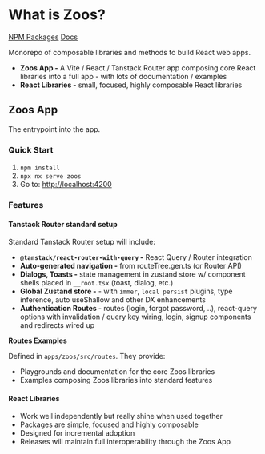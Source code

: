 # What is Zoos?

[NPM Packages](https://www.npmjs.com/~alexryanterry)
[Docs](./docs/index.md)

Monorepo of composable libraries and methods to build React web apps.

- **Zoos App -** A Vite / React / Tanstack Router app composing core React libraries into a full app - with lots of documentation / examples
- **React Libraries -** small, focused, highly composable React libraries

## Zoos App

The entrypoint into the app.

### Quick Start

1. `npm install`
2. `npx nx serve zoos`
3. Go to: [http://localhost:4200](http://localhost:4200)

### Features

#### Tanstack Router standard setup

Standard Tanstack Router setup will include:

- **`@tanstack/react-router-with-query` -** React Query / Router integration
- **Auto-generated navigation -** from routeTree.gen.ts (or Router API)
- **Dialogs, Toasts -** state management in zustand store w/ component shells placed in `__root.tsx` (toast, dialog, etc.)
- **Global Zustand store -** - with `immer`, `local persist` plugins, type inference, auto useShallow and other DX enhancements
- **Authentication Routes -** routes (login, forgot password, ..), react-query options with invalidation / query key wiring, login, signup components and redirects wired up

**Routes Examples**

Defined in `apps/zoos/src/routes`. They provide:

- Playgrounds and documentation for the core Zoos libraries
- Examples composing Zoos libraries into standard features

#### React Libraries

- Work well independently but really shine when used together
- Packages are simple, focused and highly composable
- Designed for incremental adoption
- Releases will maintain full interoperability through the Zoos App
